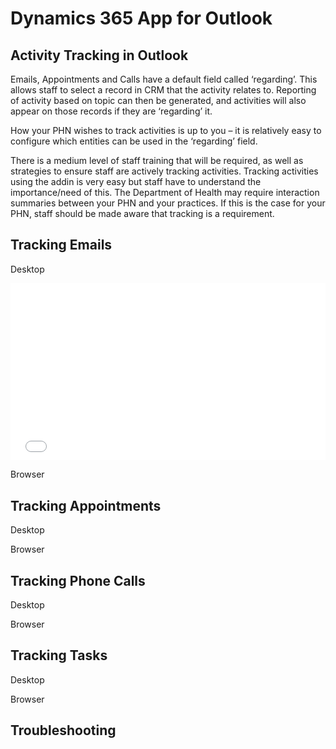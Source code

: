 # Dynamics 365 App for Outlook

## Activity Tracking in Outlook

Emails, Appointments and Calls have a default field called ‘regarding’. This allows staff to select a record in CRM that the activity relates to. Reporting of activity based on topic can then be generated, and activities will also appear on those records if they are ‘regarding’ it.

How your PHN wishes to track activities is up to you – it is relatively easy to configure which entities can be used in the ‘regarding’ field. 

There is a medium level of staff training that will be required, as well as strategies to ensure staff are actively tracking activities. Tracking activities using the addin is very easy but staff have to understand the importance/need of this. The Department of Health may require interaction summaries between your PHN and your practices. If this is the case for your PHN, staff should be made aware that tracking is a requirement.

## Tracking Emails

Desktop
<div style="position: relative; padding-bottom: 56.25%; height: 0; overflow: hidden; max-width: 100%; height: auto;">
    <iframe src="../video/outlook-app-track-email.mp4" frameborder="0" allowfullscreen style="position: absolute; top: 0; left: 0; width: 100%; height: 100%;"></iframe>
</div>

Browser


## Tracking Appointments

Desktop

Browser

## Tracking Phone Calls

Desktop

Browser

## Tracking Tasks

Desktop

Browser


## Troubleshooting


